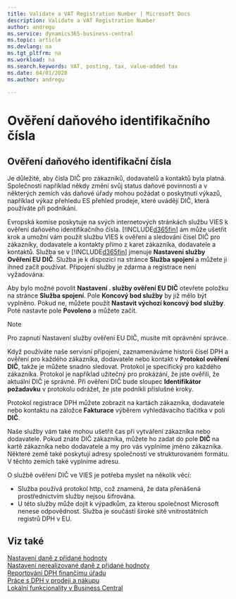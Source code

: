 ```yaml
---
title: Validate a VAT Registration Number | Microsoft Docs
description: Validate a VAT Registration Number
author: andregu
ms.service: dynamics365-business-central
ms.topic: article
ms.devlang: na
ms.tgt_pltfrm: na
ms.workload: na
ms.search.keywords: VAT, posting, tax, value-added tax
ms.date: 04/01/2020
ms.author: andregu

---
```


# Ověření daňového identifikačního čísla

## Ověření daňového identifikační čísla
Je důležité, aby čísla DIČ pro zákazníků, dodavatelů a kontaktů byla platná. Společnosti například někdy změní svůj status daňové povinnosti a v některých zemích vás daňové úřady mohou požádat o poskytnutí výkazů, například výkaz přehledu ES přehled prodeje, které uvádějí DIČ, která používáte při podnikání.

Evropská komise poskytuje na svých internetových stránkách službu VIES k ověření daňového identifikačního čísla. [!INCLUDE[d365fin](includes/d365fin_md.md)] ám může ušetřit krok a umožní vám použít službu VIES k ověření a sledování čísel DIČ pro zákazníky, dodavatele a kontakty přímo z karet zákazníka, dodavatele a kontaktů. Služba se v  [!INCLUDE[d365fin](includes/d365fin_md.md)] jmenuje **Nastavení služby Ověření EU DIČ**. Služba je k dispozici na stránce **Služba spojení** a můžete ji ihned začít používat. Připojení služby je zdarma a registrace není vyžadována.

Aby bylo možné povolit **Nastavení . služby ověření EU DIČ** otevřete položku na stránce **Služba spojení**. Pole **Koncový bod služby** by již mělo být vyplněno. Pokud ne, můžete použít **Nastavit výchozí koncový bod služby**. Poté nastavte pole **Povoleno** a můžete začít.

> [!Note]
> Pro zapnutí Nastavení služby ověření EU DIČ, musíte mít oprávnění správce.

Když používáte naše servisní připojení, zaznamenáváme historii čísel DPH a ověření pro každého zákazníka, dodavatele nebo kontakt v **Protokol ověření DIČ**, takže je můžete snadno sledovat. Protokol je specifický pro každého zákazníka. Protokol je například užitečný pro prokázání, že jste ověřili, že aktuální DIČ je správné. Při ověření DIČ bude sloupec **Identifikátor požadavku** v protokolu odrážet, že jste podnikli příslušné kroky.

Protokol registrace DPH můžete zobrazit na kartách zákazníka, dodavatele nebo kontaktu na záložce **Fakturace** výběrem vyhledávacího tlačítka v poli **DIČ**.

Naše služby vám také mohou ušetřit čas při vytváření zákazníka nebo dodavatele. Pokud znáte DIČ zákazníka, můžete ho zadat do pole **DIČ** na kartě zákazníka nebo dodavatele a my pro vás vyplníme jméno zákazníka. Některé země také poskytují adresy společností ve strukturovaném formátu. V těchto zemích také vyplníme adresu.

O službě ověření DIČ ve VIES je potřeba myslet na několik věcí:

* Služba používá protokol http, což znamená, že data přenášená prostřednictvím služby nejsou šifrována.
* U této služby může dojít k výpadkům, za kterou společnost Microsoft nenese odpovědnost. Služba je součástí široké sítě vnitrostátních registrů DPH v EU.

## Viz také
[Nastavení daně z přidané hodnoty ](finance-setup-vat.md)  
[Nastavení nerealizované daně z přidané hodnoty](finance-setup-unrealized-vat.md)      
[Reportování DPH finančímu úřadu](finance-how-report-vat.md)  
[Práce s DPH v prodeji a nákupu](finance-work-with-vat.md)  
[Lokální funkcionality v Business Central](about-localization.md)
